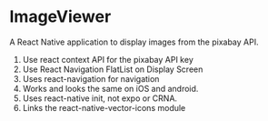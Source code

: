 # ImageViewer
A React Native application to display images from the pixabay API.

1) Use react context API for the pixabay API key
2) Use React Navigation FlatList on Display Screen
3) Uses react-navigation for navigation
4) Works and looks the same on iOS and android.
5) Uses react-native init, not expo or CRNA.
6) Links the react-native-vector-icons module
